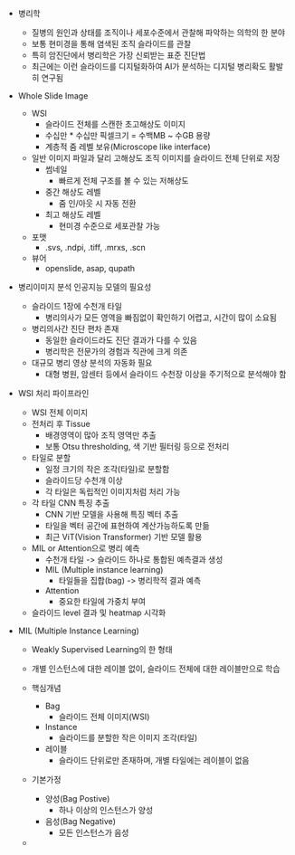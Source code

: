 - 병리학
	- 질병의 원인과 상태를 조직이나 세포수준에서 관찰해 파악하는 의학의 한 분야
	- 보통 현미경을 통해 염색된 조직 슬라이드를 관찰
	- 특히 암진단에서 병리학은 가장 신뢰받는 표준 진단법
	- 최근에는 이런 슬라이드를 디지털화하여 AI가 분석하는 디지털 병리확도 활발히 연구됨
- Whole Slide Image
	- WSI
		- 슬라이드 전체를 스캔한 초고해상도 이미지
		- 수십만 * 수십만 픽셀크기 = 수백MB ~ 수GB 용량
		- 계층적 줌 레벨 보유(Microscope like interface)
	- 일반 이미지 파일과 달리 고해상도 조직 이미지를 슬라이드 전체 단위로 저장
		- 썸네일
			- 빠르게 전체 구조를 볼 수 있는 저해상도
		- 중간 해상도 레벨
			- 줌 인/아웃 시 자동 전환
		- 최고 해상도 레벨
			- 현미경 수준으로 세포관찰 가능
	- 포맷
		- .svs, .ndpi, .tiff, .mrxs, .scn
	- 뷰어
		- openslide, asap, qupath

- 병리이미지 분석 인공지능 모델의 필요성
	- 슬라이드 1장에 수천개 타일
		- 병리의사가 모든 영역을 빠짐없이 확인하기 어렵고, 시간이 많이 소요됨
	- 병리의사간 진단 편차 존재
		- 동일한 슬라이드라도 진단 결과가 다를 수 있음
		- 병리학은 전문가의 경험과 직관에 크게 의존
	- 대규모 병리 영상 분석의 자동화 필요
		- 대형 병원, 암센터 등에서 슬라이드 수천장 이상을 주기적으로 분석해야 함

- WSI 처리 파이프라인
	- WSI 전체 이미지
	- 전처리 후 Tissue
		- 배경영역이 많아 조직 영역만 추출
		- 보통 Otsu thresholding, 색 기반 필터링 등으로 전처리
	- 타일로 분할
		- 일정 크기의 작은 조각(타일)로 분할함
		- 슬라이드당 수천개 이상
		- 각 타일은 독립적인 이미지처럼 처리 가능
	- 각 타일 CNN 특징 추출
		- CNN 기반 모델을 사용해 특징 벡터 추출
		- 타일을 벡터 공간에 표현하여 계산가능하도록 만듦
		- 최근 ViT(Vision Transformer) 기반 모델 활용
	- MIL or Attention으로 병리 예측
		- 수천개 타일 -> 슬라이드 하나로 통합된 예측결과 생성
		- MIL (Multiple instance learning)
			- 타일들을 집합(bag) -> 병리학적 결과 예측
		- Attention
			- 중요한 타일에 가중치 부여
	- 슬라이드 level 결과 및 heatmap 시각화

- MIL (Multiple Instance Learning)
	- Weakly Supervised Learning의 한 형태
	- 개별 인스턴스에 대한 레이블 없이, 슬라이드 전체에 대한 레이블만으로 학습
	
	- 핵심개념
		- Bag
			- 슬라이드 전체 이미지(WSI)
		- Instance
			- 슬라이드를 분할한 작은 이미지 조각(타일)
		- 레이블
			- 슬라이드 단위로만 존재하며, 개별 타일에는 레이블이 없음
	- 기본가정
		- 양성(Bag Postive)
			- 하나 이상의 인스턴스가 양성
		- 음성(Bag Negative)
			- 모든 인스턴스가 음성
	- 
